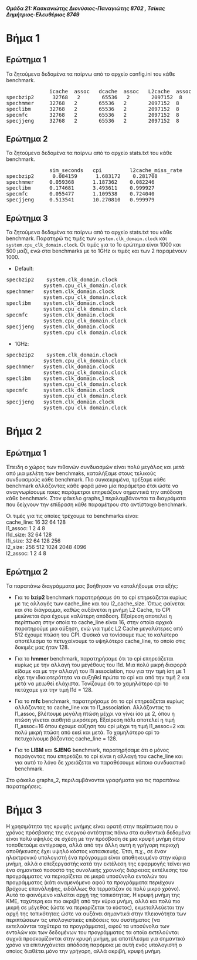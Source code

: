 #### _Ομάδα 21: Κασκανιώτης Διονύσιος-Παναγιώτης 8702 , Τσίκας Δημήτριος-Ελευθέριος 8749_

# Bήμα 1
## Ερώτημα 1
Τα ζητούμενα δεδομένα τα παίρνω από το αρχείο config.ini του κάθε benchmark.

<pre>
              icache  assoc   dcache  assoc   L2cache  assoc    cache_line
specbzip2      32768   2       65536   2       2097152  8        64
spechmmer     32768   2       65536   2       2097152  8        64
speclibm      32768   2       65536   2       2097152  8        64
specmfc       32768   2       65536   2       2097152  8        64 
specjjeng     32768   2       65536   2       2097152  8        64
</pre>

## Ερώτημα 2
Τα ζητούμενα δεδομένα τα παίρνω από το αρχείο stats.txt του κάθε benchmark.

<pre>
              sim_seconds   cpi         l2cache_miss_rate   icache_miss_rate    dcache_miss_rate
specbzip2      0.084159      1.683172    0.281708            0.000074            0.014840
spechmmer     0.059368      1.187362    0.082246            0.000205            0.001645
speclibm      0.174681      3.493611    0.999927            0.000099            0.060971
specmfc       0.055477      1.109538    0.724040            0.000037            0.002051
specjjeng     0.513541      10.270810   0.999979            0.000020            0.121829
</pre>

## Ερώτημα 3
Τα ζητούμενα δεδομένα τα παίρνω από το αρχείο stats.txt του κάθε benchmark. Παρατηρώ τις τιμές των `system.clk_domain.clock` και `system.cpu_clk_domain.clock`. Οι τιμές για το 1ο ερώτημα είναι 1000 και 500 μαζί, ενώ στα benchmarks με το 1GHz οι τιμές και των 2 παραμένουν 1000.

* Default:
<pre>
specbzip2    system.clk_domain.clock                          1000
            system.cpu_clk_domain.clock                      500
spechmmer   system.clk_domain.clock                          1000
            system.cpu_clk_domain.clock                      500
speclibm    system.clk_domain.clock                          1000
            system.cpu_clk_domain.clock                      500
specmfc     system.clk_domain.clock                          1000
            system.cpu_clk_domain.clock                      500
specjjeng   system.clk_domain.clock                          1000
            system.cpu_clk_domain.clock                      500
</pre>

* 1GHz:
<pre>
specbzip2    system.clk_domain.clock                          1000
            system.cpu_clk_domain.clock                      1000
spechmmer   system.clk_domain.clock                          1000
            system.cpu_clk_domain.clock                      1000
speclibm    system.clk_domain.clock                          1000
            system.cpu_clk_domain.clock                      1000
specmfc     system.clk_domain.clock                          1000
            system.cpu_clk_domain.clock                      1000
specjjeng   system.clk_domain.clock                          1000
            system.cpu_clk_domain.clock                      1000
</pre>

# Bήμα 2
## Ερώτημα 1

Έπειδη ο χώρος των πιθανών συνδυασμών είναι πολύ μεγάλος και μετά από μια μελέτη των benchmaks, καταλήξαμε στους τελικούς συνδυασμούς κάθε benchmark. Πιο συγκεκριμένα, τρέξαμε κάθε benchmark αλλάζοντας κάθε φορά μόνο μία παράμετρο έτσι ώστε να αναγνωρίσουμε ποιες παράμετροι επηρεάζουν σημαντικά την απόδοση κάθε benchmark. Στον φάκελο graphs_1 περιλαμβάνονται τα διαγράματα που δείχνουν την επίδραση κάθε παραμέτρου στο αντίστοιχο benchmark.

Οι τιμές για τις οποίες τρέχουμε τα benchmarks είναι:<br>
cache_line: 16 32 64 128<br>
l1_assoc: 1 2 4 8<br>
l1d_size: 32 64 128<br>
l1i_size: 32 64 128 256<br>
l2_size: 256 512 1024 2048 4096<br>
l2_assoc: 1 2 4 8<br>

## Ερώτημα 2
Τα παραπάνω διαγράμματα μας βοήθησαν να καταλήξουμε στα εξής:

* Για το **bzip2** benchmark παρατηρήσαμε ότι το cpi επηρεάζεται κυρίως με τις αλλαγές των cache_line και του l2_cache_size. Όπως φαίνεται και στο διάγραμμα, καθώς αυξάνεται η μνήμη L2 Cache, το CPI μειώνεται άρα έχουμε καλύτερη απόδοση. Εξαίρεση αποτελεί η περίπτωση στην οποία το cache_line είναι 16, στην οποία αρχικά παρατηρούμε μια αύξηση, ενώ για τιμές L2 Cache μεγαλύτερες από 512 έχουμε πτώση του CPI. Φυσικά να τονίσουμε πως το καλύτερο αποτέλεσμα το πετυχαίνουμε το υψηλότερο cache_line, το οποίο στις δοκιμές μας ήταν 128.

* Για το **hmmer** benchmark, παρατηρήσαμε ότι το cpi επηρεάζεται κυρίως με την αλλαγή του μεγέθους του l1d. Μια πολύ μικρή διαφορά είδαμε και με την αλλαγή του l1i association, που για την τιμή ίση με 1 είχε την ιδιαιοτερότητα να αυξηθεί πρώτα το cpi και από την τιμή 2 και μετά να μειωθεί ελάχιστα. Τονίζουμε ότι το χαμηλότερο cpi το πετύχαμε για την τιμή l1d = 128.

* Για το **mfc** benchmark, παρατηρήσαμε ότι το cpi επηρεάζεται κυρίως αλλάζοντας το cache_line και το l1_association. Αλλάζοντας το l1_assoc, βλέπουμε μεγάλη πτώση μέχρι να γίνει ίσο με 2, όπου η πτώση γίνεται αισθητά μικρότερη. Εξαίρεση πάλι αποτελεί η τιμή l1_assoc=16 όπου έχουμε αύξηση του cpi μέχρι τη τιμή l1_assoc=2 και πολύ μικρή πτώση από εκεί και μετά. Το χαμηλότερο cpi το πετυχαίνουμε βάζοντας cache_line = 128.

* Για το **LIBM** και **SJENG** benchmark, παρατηρήσαμε ότι ο μόνος παράγοντας που επηρεάζει το cpi είναι η αλλαγή του cache_line και για αυτό το λόγο δε χρειάζεται να παραθέσουμε κάποιο συνδυαστικό benchmark.

Στο φάκελο graphs_2, περιλαμβάνονται γραφήματα για τις παραπάνω παρατηρήσεις.

# Βήμα 3
Η χρησιμότητα της κρυφής μνήμης είναι ορατή στην περίπτωση που ο χρόνος πρόσβασης της ενεργού οντότητας πάνω στα αυθεντικά δεδομένα είναι πολύ υψηλός σε σχέση με την πρόσβαση σε μια κρυφή μνήμη όπου τοποθετούμε αντίγραφα, αλλά από την άλλη αυτή η γρήγορη περιοχή αποθήκευσης έχει υψηλό κόστος κατασκευής. Έτσι, π.χ., σε έναν ηλεκτρονικό υπολογιστή ένα πρόγραμμα είναι αποθηκευμένο στην κύρια μνήμη, αλλά ο επεξεργαστής κατά την εκτέλεση της εφαρμογής τείνει για ένα σημαντικό ποσοστό της συνολικής χρονικής διάρκειας εκτέλεσης του προγράμματος να περιορίζεται σε μικρά υποσύνολα εντολών του προγράμματος (κάτι αναμενόμενο αφού τα προγράμματα περιέχουν βρόχους επανάληψης, ειδάλλως θα τερμάτιζαν σε πολύ μικρό χρόνο). Αυτό το φαινόμενο καλείται αρχή της τοπικότητας. Η κρυφή μνήμη της ΚΜΕ, ταχύτερη και πιο ακριβή από την κύρια μνήμη, αλλά και πολύ πιο μικρή σε μέγεθος (ώστε να περιορίζεται το κόστος), εκμεταλλεύεται την αρχή της τοπικότητας ώστε να αυξάνει σημαντικά στην πλειονότητα των περιπτώσεων τις υπολογιστικές επιδόσεις του συστήματος (να εκτελούνται ταχύτερα τα προγράμματα), αφού τα υποσύνολα των εντολών και των δεδομένων του προγράμματος τα οποία εκτελούνται συχνά προσκομίζονται στην κρυφή μνήμη, με αποτέλεσμα για σημαντικό χρόνο να επιτυγχάνεται απόδοση παρόμοια με αυτή ενός υπολογιστή ο οποίος διαθέτει μόνο την γρήγορη, αλλά ακριβή, κρυφή μνήμη.
